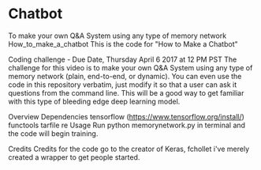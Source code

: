 # Chatbot
To make your own Q&amp;A System using any type of memory network 
How_to_make_a_chatbot
This is the code for "How to Make a Chatbot" 

Coding challenge - Due Date, Thursday April 6 2017 at 12 PM PST
The challenge for this video is to make your own Q&A System using any type of memory network (plain, end-to-end, or dynamic). You can even use the code in this repository verbatim, just modify it so that a user can ask it questions from the command line. This will be a good way to get familiar with this type of bleeding edge deep learning model.

Overview
Dependencies
tensorflow (https://www.tensorflow.org/install/)
functools
tarfile
re
Usage
Run python memorynetwork.py in terminal and the code will begin training.

Credits
Credits for the code go to the creator of Keras, fchollet i've merely created a wrapper to get people started.
